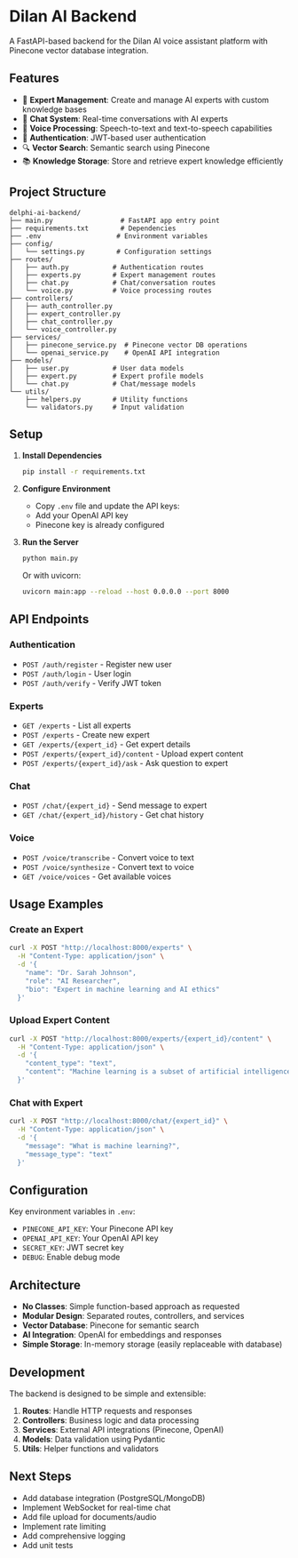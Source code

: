 # Dilan AI Backend

A FastAPI-based backend for the Dilan AI voice assistant platform with Pinecone vector database integration.

## Features

- 🤖 **Expert Management**: Create and manage AI experts with custom knowledge bases
- 💬 **Chat System**: Real-time conversations with AI experts
- 🎤 **Voice Processing**: Speech-to-text and text-to-speech capabilities
- 🔐 **Authentication**: JWT-based user authentication
- 🔍 **Vector Search**: Semantic search using Pinecone
- 📚 **Knowledge Storage**: Store and retrieve expert knowledge efficiently

## Project Structure

```
delphi-ai-backend/
├── main.py                 # FastAPI app entry point
├── requirements.txt        # Dependencies
├── .env                   # Environment variables
├── config/
│   └── settings.py        # Configuration settings
├── routes/
│   ├── auth.py           # Authentication routes
│   ├── experts.py        # Expert management routes
│   ├── chat.py           # Chat/conversation routes
│   └── voice.py          # Voice processing routes
├── controllers/
│   ├── auth_controller.py
│   ├── expert_controller.py
│   ├── chat_controller.py
│   └── voice_controller.py
├── services/
│   ├── pinecone_service.py  # Pinecone vector DB operations
│   └── openai_service.py    # OpenAI API integration
├── models/
│   ├── user.py           # User data models
│   ├── expert.py         # Expert profile models
│   └── chat.py           # Chat/message models
└── utils/
    ├── helpers.py        # Utility functions
    └── validators.py     # Input validation
```

## Setup

1. **Install Dependencies**
   ```bash
   pip install -r requirements.txt
   ```

2. **Configure Environment**
   - Copy `.env` file and update the API keys:
   - Add your OpenAI API key
   - Pinecone key is already configured

3. **Run the Server**
   ```bash
   python main.py
   ```
   Or with uvicorn:
   ```bash
   uvicorn main:app --reload --host 0.0.0.0 --port 8000
   ```

## API Endpoints

### Authentication
- `POST /auth/register` - Register new user
- `POST /auth/login` - User login
- `POST /auth/verify` - Verify JWT token

### Experts
- `GET /experts` - List all experts
- `POST /experts` - Create new expert
- `GET /experts/{expert_id}` - Get expert details
- `POST /experts/{expert_id}/content` - Upload expert content
- `POST /experts/{expert_id}/ask` - Ask question to expert

### Chat
- `POST /chat/{expert_id}` - Send message to expert
- `GET /chat/{expert_id}/history` - Get chat history

### Voice
- `POST /voice/transcribe` - Convert voice to text
- `POST /voice/synthesize` - Convert text to voice
- `GET /voice/voices` - Get available voices

## Usage Examples

### Create an Expert
```bash
curl -X POST "http://localhost:8000/experts" \
  -H "Content-Type: application/json" \
  -d '{
    "name": "Dr. Sarah Johnson",
    "role": "AI Researcher",
    "bio": "Expert in machine learning and AI ethics"
  }'
```

### Upload Expert Content
```bash
curl -X POST "http://localhost:8000/experts/{expert_id}/content" \
  -H "Content-Type: application/json" \
  -d '{
    "content_type": "text",
    "content": "Machine learning is a subset of artificial intelligence..."
  }'
```

### Chat with Expert
```bash
curl -X POST "http://localhost:8000/chat/{expert_id}" \
  -H "Content-Type: application/json" \
  -d '{
    "message": "What is machine learning?",
    "message_type": "text"
  }'
```

## Configuration

Key environment variables in `.env`:

- `PINECONE_API_KEY`: Your Pinecone API key
- `OPENAI_API_KEY`: Your OpenAI API key
- `SECRET_KEY`: JWT secret key
- `DEBUG`: Enable debug mode

## Architecture

- **No Classes**: Simple function-based approach as requested
- **Modular Design**: Separated routes, controllers, and services
- **Vector Database**: Pinecone for semantic search
- **AI Integration**: OpenAI for embeddings and responses
- **Simple Storage**: In-memory storage (easily replaceable with database)

## Development

The backend is designed to be simple and extensible:

1. **Routes**: Handle HTTP requests and responses
2. **Controllers**: Business logic and data processing
3. **Services**: External API integrations (Pinecone, OpenAI)
4. **Models**: Data validation using Pydantic
5. **Utils**: Helper functions and validators

## Next Steps

- Add database integration (PostgreSQL/MongoDB)
- Implement WebSocket for real-time chat
- Add file upload for documents/audio
- Implement rate limiting
- Add comprehensive logging
- Add unit tests
